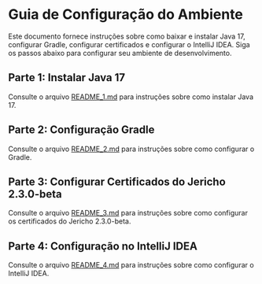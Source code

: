 # Guia de Configuração do Ambiente

Este documento fornece instruções sobre como baixar e instalar Java 17, configurar Gradle, configurar certificados e configurar o IntelliJ IDEA. Siga os passos abaixo para configurar seu ambiente de desenvolvimento.

## Parte 1: Instalar Java 17

Consulte o arquivo [README_1.md](../testefrontend/README_FILES/README_1.md) para instruções sobre como instalar Java 17.

## Parte 2: Configuração Gradle

Consulte o arquivo [README_2.md](../testefrontend/README_FILES/README_2.md) para instruções sobre como configurar o Gradle.

## Parte 3: Configurar Certificados do Jericho 2.3.0-beta

Consulte o arquivo [README_3.md](../testefrontend/README_FILES/README_3.md) para instruções sobre como configurar os certificados do Jericho 2.3.0-beta.

## Parte 4: Configuração no IntelliJ IDEA

Consulte o arquivo [README_4.md](../testefrontend/README_FILES/README_4.md) para instruções sobre como configurar o IntelliJ IDEA.
